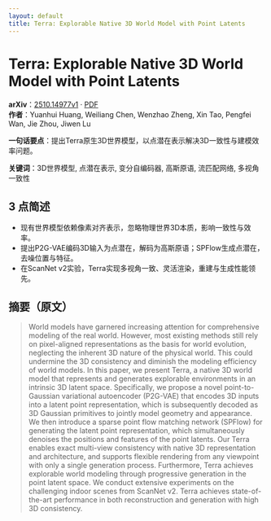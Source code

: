 ```yaml
---
layout: default
title: Terra: Explorable Native 3D World Model with Point Latents
---
```


# Terra: Explorable Native 3D World Model with Point Latents
**arXiv**：[2510.14977v1](https://arxiv.org/abs/2510.14977) · [PDF](https://arxiv.org/pdf/2510.14977.pdf)  
**作者**：Yuanhui Huang, Weiliang Chen, Wenzhao Zheng, Xin Tao, Pengfei Wan, Jie Zhou, Jiwen Lu  

**一句话要点**：提出Terra原生3D世界模型，以点潜在表示解决3D一致性与建模效率问题。

**关键词**：3D世界模型, 点潜在表示, 变分自编码器, 高斯原语, 流匹配网络, 多视角一致性

## 3 点简述
- 现有世界模型依赖像素对齐表示，忽略物理世界3D本质，影响一致性与效率。
- 提出P2G-VAE编码3D输入为点潜在，解码为高斯原语；SPFlow生成点潜在，去噪位置与特征。
- 在ScanNet v2实验，Terra实现多视角一致、灵活渲染，重建与生成性能领先。

## 摘要（原文）

> World models have garnered increasing attention for comprehensive modeling of
> the real world. However, most existing methods still rely on pixel-aligned
> representations as the basis for world evolution, neglecting the inherent 3D
> nature of the physical world. This could undermine the 3D consistency and
> diminish the modeling efficiency of world models. In this paper, we present
> Terra, a native 3D world model that represents and generates explorable
> environments in an intrinsic 3D latent space. Specifically, we propose a novel
> point-to-Gaussian variational autoencoder (P2G-VAE) that encodes 3D inputs into
> a latent point representation, which is subsequently decoded as 3D Gaussian
> primitives to jointly model geometry and appearance. We then introduce a sparse
> point flow matching network (SPFlow) for generating the latent point
> representation, which simultaneously denoises the positions and features of the
> point latents. Our Terra enables exact multi-view consistency with native 3D
> representation and architecture, and supports flexible rendering from any
> viewpoint with only a single generation process. Furthermore, Terra achieves
> explorable world modeling through progressive generation in the point latent
> space. We conduct extensive experiments on the challenging indoor scenes from
> ScanNet v2. Terra achieves state-of-the-art performance in both reconstruction
> and generation with high 3D consistency.

